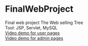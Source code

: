 # FinalWebProject
Final web project
The Web selling Tree
<br>
Tool: JSP, Servlet, MySQL
<br>
<a href="https://youtu.be/7uaPkOfItxk">Video demo for user pages</a>
<br>
<a href="https://youtu.be/kXbhe9X-7bU">Video demo for admin pages</a>
